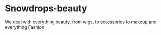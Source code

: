 # Snowdrops-beauty
We deal with everything beauty, from wigs, to accessories to makeup and everything Fashion
